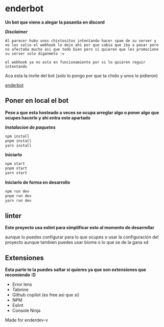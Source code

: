 # enderbot

**Un bot que viene a alegar la pasantia en discord**

***Disclaimer***

```
Al parecer hubo unos chistositos intentando hacer spam de su server y no les salio el webhook lo deje ahi por que sabia que iba a pasar pero no afectaba mucho asi que todo bien pero si quieren que les promocione su server solo diganmelo :v 

el webhook ya no esta en funcionamiento por si lo quieren reguir intentando
```

Aca esta la invite del bot (solo lo pongo por que ta chido y unos lo pidieron)

[enderbot](https://discord.com/oauth2/authorize?client_id=862905211001503774&integration_type=1&scope=applications.commands)

## Poner en local el bot

**Pese a que esta hosteado a veces se ocupa arreglar algo o poner algo que ocupes hacerlo y ahi entra este apartado**

***Instalacion de paquetes***
```sh
npm install
pnpm install
yarn install
```


**Iniciarlo**
```bash
npm start
pnpm start
yarn start
```

**Iniciarlo de forma en desarrollo**
```bash
npm run dev
pnpm run dev
yarn run dev
```

## linter

**Este proyecto usa eslint para simplificar esto al momento de desarrollar**

aunque lo puedes configurar para lo que ocupes o usar la configuración del proyecto aunque tambien puedes usar biome o lo que se de la gana xd 

## Extensiones

**Esta parte te la puedes saltar si quieres ya que son extensiones que recomiendo :D**

* Error lens
* Tabnine 
* Github copilot (es free asi que si)
* NPM
* Eslint 
* Console Ninja 

Made for enderdev-v